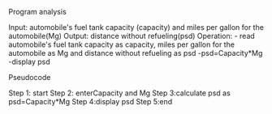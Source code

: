 Program analysis


Input: automobile's fuel tank capacity (capacity) and miles per gallon for the automobile(Mg)
Output: distance without refueling(psd)
Operation: - read automobile's fuel tank capacity as capacity,  miles per gallon for the automobile as Mg and distance without refueling as psd
-psd=Capacity*Mg
-display psd

Pseudocode 

Step 1: start
Step 2: enterCapacity and Mg
 Step 3:calculate psd as psd=Capacity*Mg
Step 4:display psd
Step 5:end

